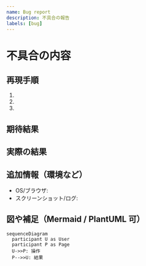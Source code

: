 ```yaml
---
name: Bug report
description: 不具合の報告
labels: [bug]
---
```


# 不具合の内容

## 再現手順
1.
2.
3.

## 期待結果

## 実際の結果

## 追加情報（環境など）
- OS/ブラウザ:
- スクリーンショット/ログ:

## 図や補足（Mermaid / PlantUML 可）
```mermaid
sequenceDiagram
  participant U as User
  participant P as Page
  U->>P: 操作
  P-->>U: 結果
```
